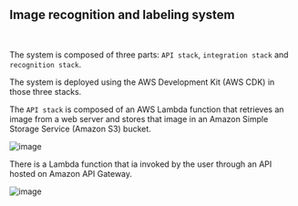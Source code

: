 
<h2> Image recognition and labeling system</h2>

<br>


<p> The system is composed of three parts: <code>API stack</code>, <code>integration stack</code> and <code>recognition stack</code>. </p>

<p> The system is deployed using the AWS Development Kit (AWS CDK) in those three stacks.</p>

<p> The <code>API stack</code> is composed of an AWS Lambda function that retrieves an image from a web server and stores that image in an Amazon Simple Storage Service (Amazon S3) bucket.</p>

![image](https://github.com/user-attachments/assets/7f251bc5-da3d-40e9-80ff-231f357dd61f)


<p> There is a Lambda function that ia invoked by the user through an API hosted on Amazon API Gateway.</p>

![image](https://github.com/user-attachments/assets/48439480-9a0a-40af-a9ad-c30512a3cffb)

<br>








